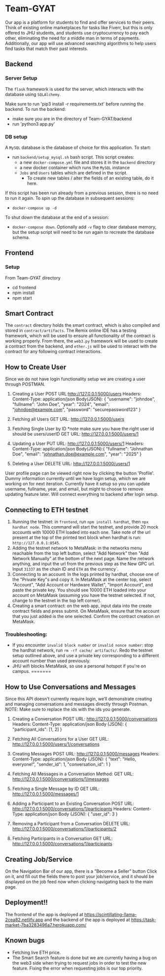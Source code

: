 # Team-GYAT

Our app is a platform for students to find and offer services to their peers. Think of existing online marketplaces for tasks like Fiverr, but this is only offered to JHU students, and students use cryptocurrency to pay each other, eliminating the need for a middle man in terms of payments. Additionally, our app will use advanced searching algorithms to help users find tasks that match their past interests. 

## Backend 
### Server Setup
The `flask` framework is used for the server, which interacts with the database using `SQLAlchemy`.

Make sure to run 'pip3 install -r requirements.txt' before running the backend.
To run the backend:
- make sure you are in the directory of Team-GYAT/backend
- run 'python3 app.py'

### DB setup
A `MySQL` database is the database of choice for this application. To start:
- run `backend/setup_mysql.sh` bash script. This script creates:
  - a new `docker-compose.yml` file and stores it in the `backend` directory
  - a new docker container which runs the `MySQL` instance
  - `Jobs` and `Users` tables which are defined in the script.
    - To create new tables / alter the fields of an existing table, do it here. 

If this script has been run already from a previous session, there is no need to run it again. To spin up the database in subsequent sessions:
- `docker-compose up -d`

To shut down the database at the end of a session:
- `docker-compose down`. Optionally add `-v` flag to clear database memory, but the setup script will need to be run again to recreate the database schema.

## Frontend
### Setup
From Team-GYAT directory
  - cd frontend
  - npm install
  - npm start

## Smart Contract
The `contract` directory holds the smart contract, which is also compiled and stored in `contract/artifacts`. The Remix online IDE has a testing framework, which will be used to ensure all functionality of the contract is working properly. From there, the `web3.py` framework will be used to create a contract from the backend, and `ether.js` will be used to interact with the contract for any following contract interactions.  

## How to Create User
Since we do not have login functionality setup we are creating a user through POSTMAN. 
1. Creating a User
POST URL:http://127.0.0.1:5000/users
Headers: Content-Type: application/json
Body(JSON): {
    "username": "johndoe",
    "fullname": "John Doe",
    "year": "2024",
    "email": "johndoe@example.com",
    "password": "securepassword123"
}
2. Fetching all Users
GET URL: http://127.0.0.1:5000/users

3. Fetching Single User by ID
*note make sure you have the right user id should be users/userID
GET URL: http://127.0.0.1:5000/users/1
  
4. Updating a User
PUT URL: http://127.0.0.1:5000/users/1
Headers: Content-Type: application/json
Body(JSON):{
    "fullname": "Johnathan Doe",
    "email": "johnathan.doe@example.com",
    "year": "2025"
}

5. Deleting a User
DELETE URL: http://127.0.0.1:5000/users/1

User profile page can be viewed right now by clicking the button 'Profile'. Dummy
information currently until we have login setup, which we are working on for
next iteration. Currently have it setup so you can update username, fullname,
year, and email, but might to choose to remove updating feature later. Will
connect everything to backend after login setup.

## Connecting to ETH testnet
1. Running the testnet: in `frontend`, run `npm install hardhat`, then `npx hardhat node`. This command will start the testnet, and provide 20 mock accounts with 10000 ETH loaded into each one. Take note of the url present at the top of the printed text block when hardhat is run: `http://127.0.0.1:8545`.
2. Adding the testnet network to MetaMask: in the networks menu reachable from the top left button, select "Add Network" then "Add Network Manually" at the bottom of the next page. Name the network anything, and input the url from the previous step as the New GPC url. Input `31337` as the chain ID and `ETH` as the currency`.
3. Connecting to an account: In the logs printed by hardhat, choose one of the "Private Key"s and copy it. In MetaMask at the center top, select "Account", "Add Account or Hardware Wallet", "Import Account", and paste the private key. You should see 10000 ETH loaded into your account on MetaMask (assuming you have the testnet selected. If not, change to the testnet in the top left corner).
4. Creating a smart contract: on the web app, input data into the create contract fields and press submit. On MetaMask, ensure that the account that you just added is the one selected. Confirm the contract creation on MetaMask.

### Troubleshooting:
- If you encounter `invalid block number` or `invalid nonce number`: stop the hardhat network, run `rm -rf cache/ artifacts/`. Redo the testnet setup outlined above, and use a private key corresponding to a different account number than used previously.
- JHU wifi blocks MetaMask, so use a personal hotspot if you're on campus.
=======

## How to Use Conversations and Messages
Since this API doesn't currently require login, we’ll demonstrate creating and managing conversations and messages directly through Postman. NOTE: Make sure to replace the ids with the ids you generate.

1. Creating a Conversation
POST URL: http://127.0.0.1:5000/conversations
Headers: Content-Type: application/json
Body (JSON):
{
  "participant_ids": [1, 2]
}

2. Fetching All Conversations for a User
GET URL: http://127.0.0.1:5000/users/1/conversations

3. Creating Messages
POST URL: http://127.0.0.1:5000/messages
Headers: Content-Type: application/json
Body (JSON):
{
  "text": "Hello, everyone!",
  "sender_id": 1,
  "conversation_id": 1
}

4. Fetching All Messages in a Conversation
Method: GET
URL: http://127.0.0.1:5000/conversations/1/messages

5. Fetching a Single Message by ID
GET URL: http://127.0.0.1:5000/messages/1

6. Adding a Participant to an Existing Conversation
POST URL: http://127.0.0.1:5000/conversations/1/participants
Headers: Content-Type: application/json
Body (JSON):
{
  "user_id": 3
}

7. Removing a Participant from a Conversation
DELETE URL: http://127.0.0.1:5000/conversations/1/participants/2

8. Fetching Participants in a Conversation
GET URL: http://127.0.0.1:5000/conversations/1/participants

## Creating Job/Service
On the Navigation Bar of our app, there is a "Become a Seller" button
Click on it, and fill out the fields there to post your job/service, and it 
should be displayed on the job feed now when clicking navigating back
to the main page.

## Deployment!!
The frontend of the app is deployed at https://scintillating-llama-2cea82.netlify.app and the backend of the app is deployed at https://task-market-7ba3283496a7.herokuapp.com/

## Known bugs
- Fetching live ETH price.
- The Smart Search feature is done but we are currently having a bug on the web3 side when trying to request jobs in order to test the new feature. Fixing the error when requesting jobs is our top priority.
